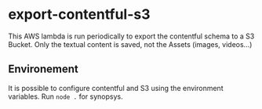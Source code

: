 # export-contentful-s3

This AWS lambda is run periodically to export the contentful schema to a S3 Bucket.
Only the textual content is saved, not the Assets (images, videos...)

## Environement

It is possible to configure contentful and S3 using the environment variables. Run `node .` for synopsys.
